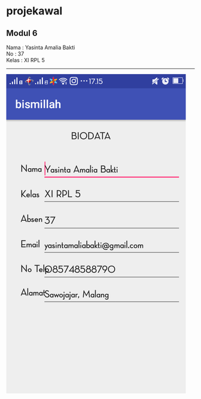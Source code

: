 # projekawal
<b> Modul 6 </b>
--------------------------------------------


Nama  : Yasinta Amalia Bakti<br>
No    : 37<br>
Kelas : XI RPL 5<br>

---------------------------------------------
![alt text](https://github.com/yasintamaliaab/projekawal/blob/master/1.png)
